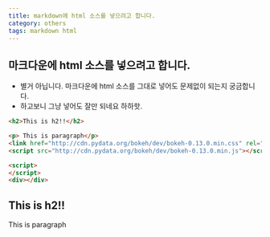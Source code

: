 ```yaml
---
title: markdown에 html 소스를 넣으려고 합니다. 
category: others
tags: markdown html 
---
```


## 마크다운에 html 소스를 넣으려고 합니다. 

- 별거 아닙니다. 마크다운에 html 소스를 그대로 넣어도 문제없이 되는지 궁금합니다. 
- 하고보니 그냥 넣어도 잘만 되네요 하하핫.

```html
<h2>This is h2!!</h2>

<p> This is paragraph</p>
<link href="http://cdn.pydata.org/bokeh/dev/bokeh-0.13.0.min.css" rel="stylesheet" type="text/css">
<script src="http://cdn.pydata.org/bokeh/dev/bokeh-0.13.0.min.js"></script>

<script>
</script>
<div></div>
```

<h2>This is h2!!</h2>

<p> This is paragraph</p>

<link
    href="http://cdn.pydata.org/bokeh/dev/bokeh-0.13.0.min.css"
    rel="stylesheet" type="text/css"
>
<script 
    src="http://cdn.pydata.org/bokeh/dev/bokeh-0.13.0.min.js"
></script>

<script type="text/javascript">
  (function() {
    var fn = function() {
      Bokeh.safely(function() {
        (function(root) {
          function embed_document(root) {
            
          var docs_json = '{"8a107733-ae1b-4278-aff2-fa34e23850af":{"roots":{"references":[{"attributes":{"fill_alpha":{"value":0.1},"fill_color":{"value":"#1f77b4"},"line_alpha":{"value":0.1},"line_color":{"value":"#1f77b4"},"size":{"units":"screen","value":15},"x":{"field":"x"},"y":{"field":"y"}},"id":"1509","type":"Circle"},{"attributes":{},"id":"1478","type":"LinearScale"},{"attributes":{"callback":null,"data":{"x":[1,2,3,4,5],"y":[6,7,2,4,5]},"selected":{"id":"1519","type":"Selection"},"selection_policy":{"id":"1518","type":"UnionRenderers"}},"id":"1507","type":"ColumnDataSource"},{"attributes":{},"id":"1518","type":"UnionRenderers"},{"attributes":{"bottom_units":"screen","fill_alpha":{"value":0.5},"fill_color":{"value":"lightgrey"},"left_units":"screen","level":"overlay","line_alpha":{"value":1.0},"line_color":{"value":"black"},"line_dash":[4,4],"line_width":{"value":2},"plot":null,"render_mode":"css","right_units":"screen","top_units":"screen"},"id":"1500","type":"BoxAnnotation"},{"attributes":{},"id":"1480","type":"LinearScale"},{"attributes":{"fill_alpha":{"value":0.5},"fill_color":{"value":"orange"},"line_color":{"value":"navy"},"size":{"units":"screen","value":15},"x":{"field":"x"},"y":{"field":"y"}},"id":"1508","type":"Circle"},{"attributes":{},"id":"1519","type":"Selection"},{"attributes":{"callback":null},"id":"1474","type":"DataRange1d"},{"attributes":{"data_source":{"id":"1507","type":"ColumnDataSource"},"glyph":{"id":"1508","type":"Circle"},"hover_glyph":null,"muted_glyph":null,"nonselection_glyph":{"id":"1509","type":"Circle"},"selection_glyph":null,"view":{"id":"1511","type":"CDSView"}},"id":"1510","type":"GlyphRenderer"},{"attributes":{"formatter":{"id":"1516","type":"BasicTickFormatter"},"plot":{"id":"1473","subtype":"Figure","type":"Plot"},"ticker":{"id":"1483","type":"BasicTicker"}},"id":"1482","type":"LinearAxis"},{"attributes":{"source":{"id":"1507","type":"ColumnDataSource"}},"id":"1511","type":"CDSView"},{"attributes":{},"id":"1492","type":"PanTool"},{"attributes":{"callback":null},"id":"1476","type":"DataRange1d"},{"attributes":{},"id":"1483","type":"BasicTicker"},{"attributes":{},"id":"1493","type":"WheelZoomTool"},{"attributes":{"plot":{"id":"1473","subtype":"Figure","type":"Plot"},"ticker":{"id":"1483","type":"BasicTicker"}},"id":"1486","type":"Grid"},{"attributes":{"overlay":{"id":"1500","type":"BoxAnnotation"}},"id":"1494","type":"BoxZoomTool"},{"attributes":{"formatter":{"id":"1514","type":"BasicTickFormatter"},"plot":{"id":"1473","subtype":"Figure","type":"Plot"},"ticker":{"id":"1488","type":"BasicTicker"}},"id":"1487","type":"LinearAxis"},{"attributes":{},"id":"1495","type":"SaveTool"},{"attributes":{},"id":"1516","type":"BasicTickFormatter"},{"attributes":{"plot":null,"text":""},"id":"1512","type":"Title"},{"attributes":{},"id":"1496","type":"ResetTool"},{"attributes":{},"id":"1488","type":"BasicTicker"},{"attributes":{},"id":"1514","type":"BasicTickFormatter"},{"attributes":{},"id":"1497","type":"HelpTool"},{"attributes":{"dimension":1,"plot":{"id":"1473","subtype":"Figure","type":"Plot"},"ticker":{"id":"1488","type":"BasicTicker"}},"id":"1491","type":"Grid"},{"attributes":{"below":[{"id":"1482","type":"LinearAxis"}],"left":[{"id":"1487","type":"LinearAxis"}],"plot_height":400,"plot_width":400,"renderers":[{"id":"1482","type":"LinearAxis"},{"id":"1486","type":"Grid"},{"id":"1487","type":"LinearAxis"},{"id":"1491","type":"Grid"},{"id":"1500","type":"BoxAnnotation"},{"id":"1510","type":"GlyphRenderer"}],"title":{"id":"1512","type":"Title"},"toolbar":{"id":"1498","type":"Toolbar"},"x_range":{"id":"1474","type":"DataRange1d"},"x_scale":{"id":"1478","type":"LinearScale"},"y_range":{"id":"1476","type":"DataRange1d"},"y_scale":{"id":"1480","type":"LinearScale"}},"id":"1473","subtype":"Figure","type":"Plot"},{"attributes":{"active_drag":"auto","active_inspect":"auto","active_multi":null,"active_scroll":"auto","active_tap":"auto","tools":[{"id":"1492","type":"PanTool"},{"id":"1493","type":"WheelZoomTool"},{"id":"1494","type":"BoxZoomTool"},{"id":"1495","type":"SaveTool"},{"id":"1496","type":"ResetTool"},{"id":"1497","type":"HelpTool"}]},"id":"1498","type":"Toolbar"}],"root_ids":["1473"]},"title":"Bokeh Application","version":"1.0.2"}}';
          var render_items = [{"docid":"8a107733-ae1b-4278-aff2-fa34e23850af","roots":{"1473":"5c624313-e483-4b36-8597-5dbe5575c64a"}}];
          root.Bokeh.embed.embed_items(docs_json, render_items);
        
          }
          if (root.Bokeh !== undefined) {
            embed_document(root);
          } else {
            var attempts = 0;
            var timer = setInterval(function(root) {
              if (root.Bokeh !== undefined) {
                embed_document(root);
                clearInterval(timer);
              }
              attempts++;
              if (attempts > 100) {
                console.log("Bokeh: ERROR: Unable to run BokehJS code because BokehJS library is missing");
                clearInterval(timer);
              }
            }, 10, root)
          }
        })(window);
      });
    };
    if (document.readyState != "loading") fn();
    else document.addEventListener("DOMContentLoaded", fn);
  })();
</script>
<div class="bk-root" id="2b7594c5-076f-4dd7-a00e-9765a6591b58"></div>